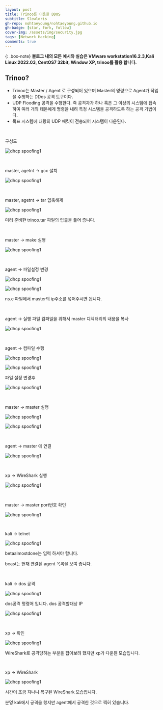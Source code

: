 ```yaml
---
layout: post
title: Trinoo를 이용한 DDOS
subtitle: Slowloris
gh-repo: nohtaeyoung/nohtaeyoung.github.io
gh-badge: [star, fork, follow]
cover-img: /assets/img/security.jpg
tags: [Network Hacking]
comments: true
---
```


{: .box-note}
<b>블로그 내의 모든 예시와 실습은 VMware workstation16.2.3,Kali Linux 2022.03, CentOS7 32bit, Window XP, trinoo를 활용 합니다.<br></b>

## Trinoo?
- Trinoo는 Master / Agent 로 구성되어 있으며 Master의 명령으로 Agent가 작업을 수행하는 DDos 공격 도구이다. 
- UDP Flooding 공격을 수행한다. 즉 공격자가 하나 혹은 그 이상의 시스템에 접속하여 여러 개의 데몬에게 명령을 내려 특정 시스템을 공격하도록 하는 공격 기법이다. 
- 목표 시스템에 대량의 UDP 패킷이 전송되어 시스템이 다운된다.

<br>

구성도

![dhcp spoofing1](../assets/img/trinoo/trinoo1.png)

<br>

master, agetnt -> gcc 설치

![dhcp spoofing1](../assets/img/trinoo/trinoo2.png)

<br>

master, agetnt -> tar 압축해제

![dhcp spoofing1](../assets/img/trinoo/trinoo3.png)

미리 준비한 trinoo.tar 파일의 압출을 풀어 줍니다.

<br>

master -> make 실행

![dhcp spoofing1](../assets/img/trinoo/trinoo4.png)

<br>

agent -> 파일설정 변경

![dhcp spoofing1](../assets/img/trinoo/trinoo5.png)

![dhcp spoofing1](../assets/img/trinoo/trinoo6.png)

ns.c 파일에서 master의 ip주소를 넣어주시면 됩니다.

<br>

agent -> 실행 파일 컴파일을 위해서 master 디렉터리의 내용을 복사 

![dhcp spoofing1](../assets/img/trinoo/trinoo7.png)

<br>

agent -> 컴파일 수행

![dhcp spoofing1](../assets/img/trinoo/trinoo8.png)

![dhcp spoofing1](../assets/img/trinoo/trinoo9.png)

파일 설정 변경후

![dhcp spoofing1](../assets/img/trinoo/trinoo10.png)

<br>

master -> master 실행

![dhcp spoofing1](../assets/img/trinoo/trinoo11.png)

![dhcp spoofing1](../assets/img/trinoo/trinoo12.png)

<br>

agent -> master 에 연결

![dhcp spoofing1](../assets/img/trinoo/trinoo13.png)

<br>

xp -> WireShark 실행

![dhcp spoofing1](../assets/img/trinoo/trinoo14.png)

<br>

master -> master port번호 확인

![dhcp spoofing1](../assets/img/trinoo/trinoo15.png)

<br>

kali -> telnet

![dhcp spoofing1](../assets/img/trinoo/trinoo16.png)

betaalmostdone는 입력 하셔야 합니다.

bcast는 현재 연결된 agent 목록을 보여 줍니다.

<br>

kali -> dos 공격

![dhcp spoofing1](../assets/img/trinoo/trinoo17.png)

dos공격 명령어 입니다. dos 공격할대상 IP

![dhcp spoofing1](../assets/img/trinoo/trinoo18.png)

<br>

xp -> 확인

![dhcp spoofing1](../assets/img/trinoo/trinoo19.png)

WireShark로 공격당하는 부분을 잡아보려 했지만 xp가 다운된 모습입니다.

<br>

xp -> WireShark

![dhcp spoofing1](../assets/img/trinoo/trinoo20.png)

시간이 조금 지나니 복구된 WireShark 모습입니다.

분명 kali에서 공격을 했지만 agent에서 공격한 것으로 찍혀 있습니다.
